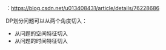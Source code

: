 ：https://blog.csdn.net/u013408431/article/details/76228686

DP划分问题可以从两个角度切入：
* 从问题的空间特征切入
* 从问题的时间特征切入
